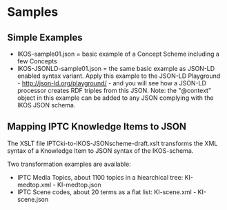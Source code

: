 # Samples

## Simple Examples

* IKOS-sample01.json = basic example of a Concept Scheme including a few Concepts
* IKOS-JSONLD-sample01.json = the same basic example as JSON-LD enabled syntax variant. Apply this example to the JSON-LD Playground - http://json-ld.org/playground/ - and you will see how a JSON-LD processor creates RDF triples from this JSON. Note: the "@context" object in this example can be added to any JSON complying with the IKOS JSON schema.

## Mapping IPTC Knowledge Items to JSON

The XSLT file IPTCki-to-IKOS-JSONscheme-draft.xslt transforms the XML syntax of a Knowledge Item to JSON syntax of the IKOS-schema.

Two transformation examples are available:
* IPTC Media Topics, about 1100 topics in a hiearchical tree: KI-medtop.xml - KI-medtop.json 
* IPTC Scene codes, about 20 terms as a flat list: KI-scene.xml - KI-scene.json 

